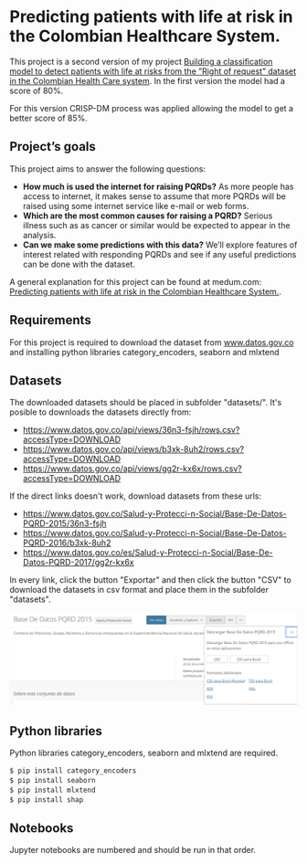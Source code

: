 # Predicting patients with life at risk in the Colombian Healthcare System.

This project is a second version of my project [Building a classification model to detect patients with life at risks from the ”Right of request” dataset in the Colombian Health Care system](https://github.com/mrugeles/capstone-project/blob/master/ProjectReport.pdf). In the first version the model had a score of 80%.

For this version CRISP-DM process was applied allowing the model to get a better score of 85%.

## Project’s goals
This project aims to answer the following questions:

* **How much is used the internet for raising PQRDs?** As more people has access to internet, it makes sense to assume that more PQRDs will be raised using some internet service like e-mail or web forms.
* **Which are the most common causes for raising a PQRD?** Serious illness such as as cancer or similar would be expected to appear in the analysis.
* **Can we make some predictions with this data?** We’ll explore features of interest related with responding PQRDs and see if any useful predictions can be done with the dataset.

A general explanation for this project can be found at medum.com: [Predicting patients with life at risk in the Colombian Healthcare System.](https://medium.com/@mrugeles/predicting-patients-with-life-at-risk-in-the-colombian-healthcare-system-4a260a0ccbd2).

## Requirements
For this project is required to download the dataset from www.datos.gov.co and installing python libraries category_encoders, seaborn and mlxtend

## Datasets

The downloaded datasets should be placed in subfolder "datasets/". It's posible to downloads the datasets directly from:
  - https://www.datos.gov.co/api/views/36n3-fsjh/rows.csv?accessType=DOWNLOAD
  - https://www.datos.gov.co/api/views/b3xk-8uh2/rows.csv?accessType=DOWNLOAD
  - https://www.datos.gov.co/api/views/gg2r-kx6x/rows.csv?accessType=DOWNLOAD

If the direct links doesn't work, download datasets from these urls:
  - https://www.datos.gov.co/Salud-y-Protecci-n-Social/Base-De-Datos-PQRD-2015/36n3-fsjh
  - https://www.datos.gov.co/Salud-y-Protecci-n-Social/Base-De-Datos-PQRD-2016/b3xk-8uh2
  - https://www.datos.gov.co/es/Salud-y-Protecci-n-Social/Base-De-Datos-PQRD-2017/gg2r-kx6x

In every link, click the button "Exportar" and then click the button "CSV" to download the datasets in csv format and place them in the subfolder "datasets".

[![N|Solid](https://raw.githubusercontent.com/mrugeles/mrugeles.github.io/master/images/downloaddataset.png)](https://raw.githubusercontent.com/mrugeles/mrugeles.github.io/master/images/downloaddataset.png)

## Python libraries
Python libraries category_encoders, seaborn and mlxtend are required.
```sh
$ pip install category_encoders
$ pip install seaborn
$ pip install mlxtend
$ pip install shap
```
## Notebooks
Jupyter notebooks are numbered and should be run in that order.
